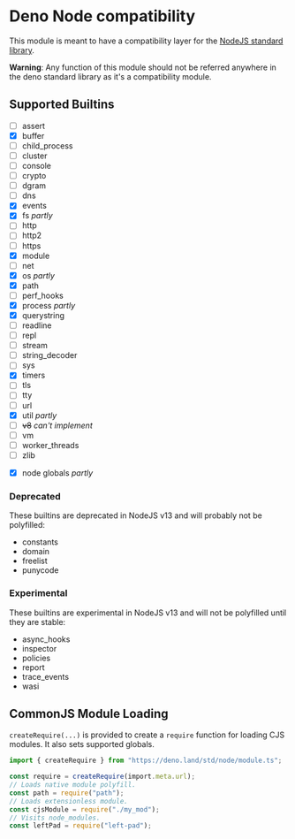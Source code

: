 # Deno Node compatibility

This module is meant to have a compatibility layer for the
[NodeJS standard library](https://nodejs.org/docs/latest-v12.x/api/).

**Warning**: Any function of this module should not be referred anywhere in the
deno standard library as it's a compatibility module.

## Supported Builtins

- [ ] assert
- [x] buffer
- [ ] child_process
- [ ] cluster
- [ ] console
- [ ] crypto
- [ ] dgram
- [ ] dns
- [x] events
- [x] fs _partly_
- [ ] http
- [ ] http2
- [ ] https
- [x] module
- [ ] net
- [x] os _partly_
- [x] path
- [ ] perf_hooks
- [x] process _partly_
- [x] querystring
- [ ] readline
- [ ] repl
- [ ] stream
- [ ] string_decoder
- [ ] sys
- [x] timers
- [ ] tls
- [ ] tty
- [ ] url
- [x] util _partly_
- [ ] ~~v8~~ _can't implement_
- [ ] vm
- [ ] worker_threads
- [ ] zlib

* [x] node globals _partly_

### Deprecated

These builtins are deprecated in NodeJS v13 and will probably not be polyfilled:

- constants
- domain
- freelist
- punycode

### Experimental

These builtins are experimental in NodeJS v13 and will not be polyfilled until
they are stable:

- async_hooks
- inspector
- policies
- report
- trace_events
- wasi

## CommonJS Module Loading

`createRequire(...)` is provided to create a `require` function for loading CJS
modules. It also sets supported globals.

```ts
import { createRequire } from "https://deno.land/std/node/module.ts";

const require = createRequire(import.meta.url);
// Loads native module polyfill.
const path = require("path");
// Loads extensionless module.
const cjsModule = require("./my_mod");
// Visits node_modules.
const leftPad = require("left-pad");
```
